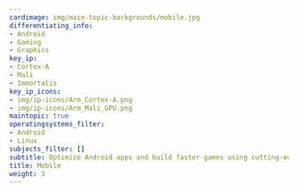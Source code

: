 ```yaml
---
cardimage: img/main-topic-backgrounds/mobile.jpg
differentiating_info:
- Android
- Gaming
- Graphics
key_ip:
- Cortex-A
- Mali
- Immortalis
key_ip_icons:
- img/ip-icons/Arm_Cortex-A.png
- img/ip-icons/Arm_Mali_GPU.png
maintopic: true
operatingsystems_filter:
- Android
- Linux
subjects_filter: []
subtitle: Optimize Android apps and build faster games using cutting-edge Arm tech
title: Mobile
weight: 3
---
```

